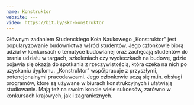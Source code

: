 ```yaml
---
name: Konstruktor
website: ---
video: https://bit.ly/skn-konstruktor
---
```

Głównym zadaniem Studenckiego Koła Naukowego „Konstruktor” jest popularyzowanie budownictwa wśród studentów. Jego członkowie biorą udział w konkursach o tematyce budowlanej oraz zachęcają studentów do brania udziału w targach, szkoleniach czy wycieczkach na budowę, gdzie pojawia się okazja do spotkania z rzeczywistością, która czeka na nich po uzyskaniu dyplomu. „Konstruktor” współpracuje z przyszłymi, potencjonalnymi pracodawcami. Jego członkowie uczą się m.in. obsługi programów, które są używane w biurach konstrukcyjnych i ułatwiają studiowanie. Mają też na swoim koncie wiele sukcesów, zarówno w konkursach krajowych, jak i zagranicznych.